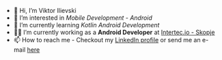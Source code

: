 - 👋 Hi, I’m Viktor Ilievski
- 👀 I’m interested in *Mobile Development - Android*
- 🌱 I’m currently learning *Kotlin Android Development*
- 👨‍💻 I’m currently working as a **Android Developer** at [Intertec.io - Skopje](https://www.intertec.io/)
- 📫 How to reach me - Checkout my [LinkedIn profile](https://www.linkedin.com/in/ilievskiviktor/) or send me an e-mail [here](mailto:ilievskiviktor98@gmail.com)

<!---
viktorilievski/viktorilievski is a ✨ special ✨ repository because its `README.md` (this file) appears on your GitHub profile.
You can click the Preview link to take a look at your changes.
--->
